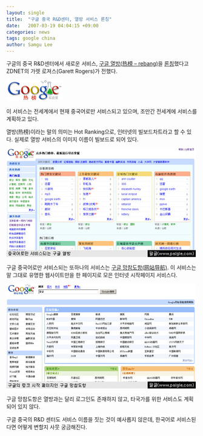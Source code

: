 ```yaml
---
layout: single
title:  "구글 중국 R&D센터, 열방 서비스 론칭"
date:   2007-03-19 04:04:15 +09:00
categories: news
tags: google china
author: Samgu Lee
---
```

구글의 중국 R&#038;D센터에서 새로운 서비스, [구글 열방(热榜 &#8211; rebang)](http://www.google.cn/rebang)을 [론칭](http://blogs.zdnet.com/Google/?p=488)했다고 ZDNET의 가렛 로져스(Garett Rogers)가 전했다.

![구글 열방 로고](/assets/logo-of-google-rebang.gif)

이 서비스는 전세계에서 현재 중국어로만 서비스되고 있으며, 조만간 전세계에 서비스를 계획하고 있다.

열방(热榜)이라는 말의 의미는 Hot Ranking으로, 인터넷의 빌보드차트라고 할 수 있다. 실제로 열방 서비스의 이미지 이름이 빌보드로 되어 있다.

![daohang-of-google-china.jpg](/assets/daohang-of-google-china.jpg)

구글 중국어로만 서비스되는 또하나의 서비스는 [구글 망참도항(网站导航)](http://daohang.google.cn/). 이 서비스는 말 그대로 유명한 웹사이트만을 한 페이지로 모은 인터넷 시작페이지 서비스다.


![구글 중국의 시작 페이지](/assets/start-page-of-google-china.jpg)

구글 망참도항은 열방과는 달리 로그인도 존재하지 않고, 타국가를 위한 서비스도 계획되어 있지 않다.

구글 중국의 R&#038;D 센터도 서비스 이름을 짓는 것이 예사롭지 않은데, 한국어로 서비스된다면 어떻게 변할지 사뭇 궁금해진다.

